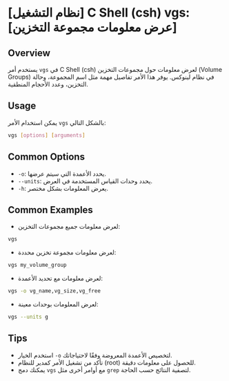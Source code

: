 # [نظام التشغيل] C Shell (csh) vgs: [عرض معلومات مجموعة التخزين]

## Overview
يستخدم أمر `vgs` في C Shell (csh) لعرض معلومات حول مجموعات التخزين (Volume Groups) في نظام لينوكس. يوفر هذا الأمر تفاصيل مهمة مثل اسم المجموعة، وحالة التخزين، وعدد الأحجام المنطقية.

## Usage
يمكن استخدام الأمر `vgs` بالشكل التالي:

```bash
vgs [options] [arguments]
```

## Common Options
- `-o`: يحدد الأعمدة التي سيتم عرضها.
- `--units`: يحدد وحدات القياس المستخدمة في العرض.
- `-h`: يعرض المعلومات بشكل مختصر.

## Common Examples
- لعرض معلومات جميع مجموعات التخزين:

```bash
vgs
```

- لعرض معلومات مجموعة تخزين محددة:

```bash
vgs my_volume_group
```

- لعرض معلومات مع تحديد الأعمدة:

```bash
vgs -o vg_name,vg_size,vg_free
```

- لعرض المعلومات بوحدات معينة:

```bash
vgs --units g
```

## Tips
- استخدم الخيار `-o` لتخصيص الأعمدة المعروضة وفقًا لاحتياجاتك.
- تأكد من تشغيل الأمر كمدير للنظام (root) للحصول على معلومات دقيقة.
- يمكنك دمج `vgs` مع أوامر أخرى مثل `grep` لتصفية النتائج حسب الحاجة.